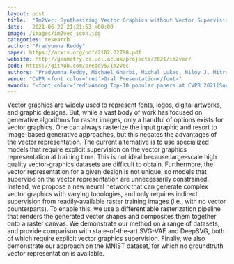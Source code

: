 ```yaml
---
layout: post
title:  "Im2Vec: Synthesizing Vector Graphics without Vector Supervision"
date:   2021-06-22 21:21:53 +00:00
image: /images/im2vec_icon.jpg
categories: research
author: "Pradyumna Reddy"
paper: https://arxiv.org/pdf/2102.02798.pdf
website: http://geometry.cs.ucl.ac.uk/projects/2021/im2vec/
code: https://github.com/preddy5/Im2Vec
authors: "Pradyumna Reddy, Michael Gharbi, Michal Lukac, Niloy J. Mitra"
venue: "CVPR <font color='red'>Oral Presentation</font>"
awards: "<font color='red'>Among Top-10 popular papers at CVPR 2021(Source: CVPR Buzz)</font>"
---
```

Vector graphics are widely used to represent fonts, logos, digital artworks, and graphic designs. But, while a vast body of work has focused on generative algorithms for raster images, only a handful of options exists for vector graphics. One can always rasterize the input graphic and resort to image-based generative approaches, but this negates the advantages of the vector representation. The current alternative is to use specialized models that require explicit supervision on the vector graphics representation at training time. This is not ideal because large-scale high quality vector-graphics datasets are difficult to obtain. Furthermore, the vector representation for a given design is not unique, so models that supervise on the vector representation are unnecessarily constrained. Instead, we propose a new neural network that can generate complex vector graphics with varying topologies, and only requires indirect supervision from readily-available raster training images (i.e., with no vector counterparts). To enable this, we use a differentiable rasterization pipeline that renders the generated vector shapes and composites them together onto a raster canvas. We demonstrate our method on a range of datasets, and provide comparison with state-of-the-art SVG-VAE and DeepSVG, both of which require explicit vector graphics supervision. Finally, we also demonstrate our approach on the MNIST dataset, for which no groundtruth vector representation is available.

